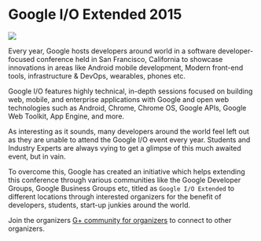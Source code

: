 # Google I/O Extended 2015

![](https://events.google.com/io2015/images/io15-color.png)

Every year, Google hosts developers around world in a software developer-focused conference held in San Francisco, California to showcase innovations in areas like Android mobile development, Modern front-end tools, infrastructure & DevOps, wearables, phones etc. 

Google I/O features highly technical, in-depth sessions focused on building web, mobile, and enterprise applications with Google and open web technologies such as Android, Chrome, Chrome OS, Google APIs, Google Web Toolkit, App Engine, and more.

As interesting as it sounds, many developers around the world feel left out as they are unable to attend the Google I/O event every year. Students and Industry Experts are always vying to get a glimpse of this much awaited event, but in vain.

To overcome this, Google has created an initiative which helps extending this conference through various communities like the Google Developer Groups, Google Business Groups etc, titled as `Google I/O Extended` to different locations through interested organizers for the benefit of developers, students, start-up junkies around the world.

Join the organizers [G+ community for organizers](https://plus.google.com/communities/117237720017114370989) to connect to other organizers.







